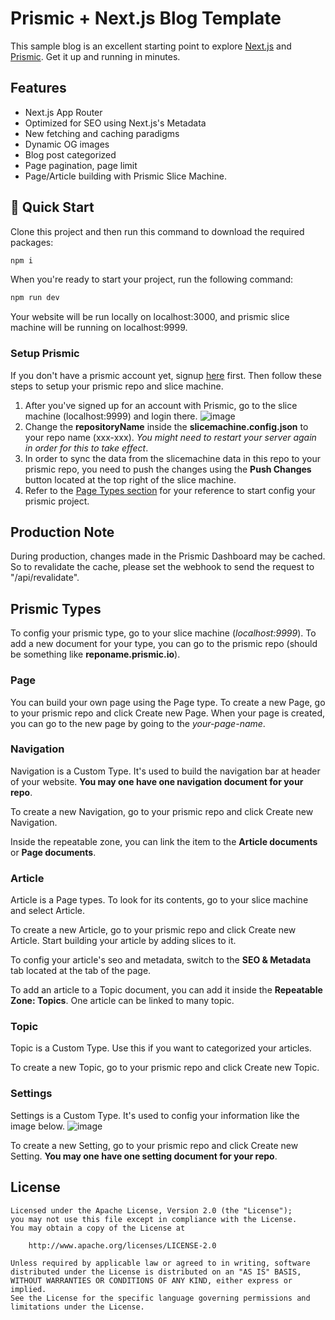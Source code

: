 # Prismic + Next.js Blog Template

This sample blog is an excellent starting point to explore [Next.js][nextjs] and [Prismic][prismic]. Get it up and running in minutes.

## Features

- Next.js App Router
- Optimized for SEO using Next.js's Metadata
- New fetching and caching paradigms
- Dynamic OG images
- Blog post categorized
- Page pagination, page limit
- Page/Article building with Prismic Slice Machine.

## 🚀 Quick Start

Clone this project and then run this command to download the required packages:

```sh
npm i
```

When you're ready to start your project, run the following command:

```sh
npm run dev
```

Your website will be run locally on localhost:3000, and prismic slice machine will be running on localhost:9999.

### Setup Prismic

If you don't have a prismic account yet, signup [here](https://prismic.io/) first. Then follow these steps to setup your prismic repo and slice machine.

1. After you've signed up for an account with Prismic, go to the slice machine (localhost:9999) and login there.
   ![image](https://github.com/WilliamD99/prismic-blog-template/assets/43860904/17847c9c-9cb7-42e5-9a79-8dd806bf33de)
2. Change the **repositoryName** inside the **slicemachine.config.json** to your repo name (xxx-xxx). _You might need to restart your server again in order for this to take effect_.
3. In order to sync the data from the slicemachine data in this repo to your prismic repo, you need to push the changes using the **Push Changes** button located at the top right of the slice machine.
4. Refer to the [Page Types section](#prismic-types) for your reference to start config your prismic project.

## Production Note

During production, changes made in the Prismic Dashboard may be cached.
So to revalidate the cache, please set the webhook to send the request to "/api/revalidate".

## Prismic Types

To config your prismic type, go to your slice machine (_localhost:9999_).
To add a new document for your type, you can go to the prismic repo (should be something like **reponame.prismic.io**).

### Page

You can build your own page using the Page type. To create a new Page, go to your prismic repo and click Create new Page. When your page is created, you can go to the new page by going to the _your-page-name_.

### Navigation

Navigation is a Custom Type. It's used to build the navigation bar at header of your website. **You may one have one navigation document for your repo**.

To create a new Navigation, go to your prismic repo and click Create new Navigation.

Inside the repeatable zone, you can link the item to the **Article documents** or **Page documents**.

### Article

Article is a Page types. To look for its contents, go to your slice machine and select Article.

To create a new Article, go to your prismic repo and click Create new Article. Start building your article by adding slices to it.

To config your article's seo and metadata, switch to the **SEO & Metadata** tab located at the tab of the page.

To add an article to a Topic document, you can add it inside the **Repeatable Zone: Topics**. One article can be linked to many topic.

### Topic

Topic is a Custom Type. Use this if you want to categorized your articles.

To create a new Topic, go to your prismic repo and click Create new Topic.

### Settings

Settings is a Custom Type. It's used to config your information like the image below.
![image](https://github.com/WilliamD99/prismic-blog-template/assets/43860904/c051c088-e1d4-4220-ba5b-242965862a71)

To create a new Setting, go to your prismic repo and click Create new Setting. **You may one have one setting document for your repo**.

## License

```
Licensed under the Apache License, Version 2.0 (the "License");
you may not use this file except in compliance with the License.
You may obtain a copy of the License at

    http://www.apache.org/licenses/LICENSE-2.0

Unless required by applicable law or agreed to in writing, software
distributed under the License is distributed on an "AS IS" BASIS,
WITHOUT WARRANTIES OR CONDITIONS OF ANY KIND, either express or implied.
See the License for the specific language governing permissions and
limitations under the License.
```

[prismic]: https://prismic.io/
[prismic-docs]: https://prismic.io/docs/technologies/nextjs
[prismic-sign-up]: https://prismic.io/dashboard/signup
[starter-docs]: ./docs/README.md
[nextjs]: https://nextjs.org/
[live-demo]: https://prismic-blog-template.vercel.app/
